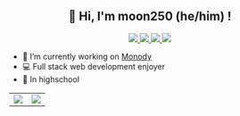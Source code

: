 <h2 align="center">👋 Hi, I'm moon250 (he/him) !</h2>

<p align="center">
  <a href="https://www.youtube.com/@moon250_">
    <img src="https://img.shields.io/badge/-YouTube-red?style=for-the-badge&logo=youtube&color=be2528">
  </a>
  <a href="https://www.instagram.com/moon250">
    <img src="https://img.shields.io/badge/-Instagram-pink?style=for-the-badge&logo=instagram&logoColor=white&color=bf1a9c">
  </a>
  <a href="https://www.discord.com/users/491985338785464350">
    <img src="https://img.shields.io/badge/-Discord-blue?style=for-the-badge&logo=discord&logoColor=white&color=5865F2">
  </a>
  <a href="https://open.spotify.com/user/esh7ovqr9xbwhto1ryxoh6hi0?si=49a3264e9eaa4699">
    <img src="https://img.shields.io/badge/-Spotify-brightgreen?style=for-the-badge&logo=spotify&logoColor=white">
  </a>
</p>

- 🌙 I’m currently working on [Monody](https://github.com/monody-game)
- 💻 Full stack web development enjoyer
- 📖 In highschool

<p align="center">
  <center>
    <table>
      <tr>
        <td align="center" style="width: 50%;">
          <img src="https://github-readme-stats.vercel.app/api?username=moon250&count_private=true&show_icons=true&theme=transparent&hide_border=true">
        </td>
        <td align="center" style="width: 50%;">
          <img src="https://github-readme-stats.vercel.app/api/top-langs/?username=moon250&theme=transparent&layout=compact&hide_border=tru&count_private=true">
        </td>
      </tr>
    </table>
  </center>
</p>
